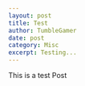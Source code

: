 ```yaml
---
layout: post
title: Test
author: TumbleGamer
date: post
category: Misc
excerpt: Testing...
---
```

This is a test Post
